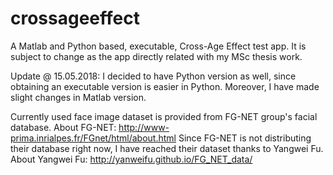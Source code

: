 # crossageeffect
A Matlab and Python based, executable, Cross-Age Effect test app. It is subject to change as the app directly related with my MSc thesis work. 

Update @ 15.05.2018:
I decided to have Python version as well, since obtaining an executable version is easier in Python. Moreover, I have made slight changes in Matlab version.

Currently used face image dataset is provided from FG-NET group's facial database.
About FG-NET: http://www-prima.inrialpes.fr/FGnet/html/about.html
Since FG-NET is not distributing their database right now, I have reached their dataset thanks to Yangwei Fu.
About Yangwei Fu: http://yanweifu.github.io/FG_NET_data/
